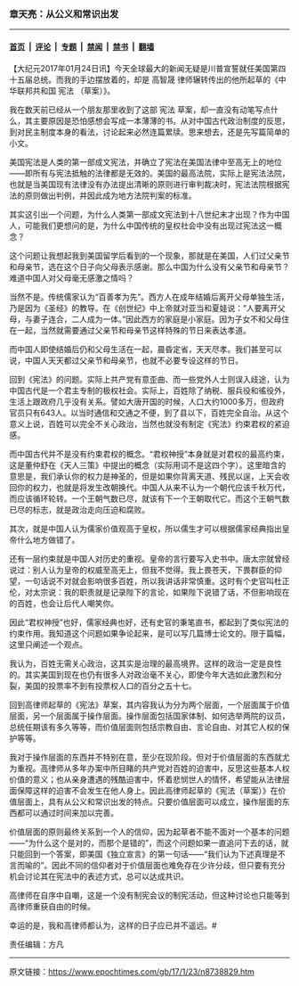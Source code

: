 ### 章天亮：从公义和常识出发

---

#### [首页](../../../..?n8738829) &nbsp;|&nbsp; [评论](../../../../../epoch-comment?n8738829) &nbsp;|&nbsp; [专题](../../../../../epoch-special?n8738829) &nbsp;|&nbsp; [禁闻](../../../../../epoch-news?n8738829) &nbsp;|&nbsp; [禁书](../../../../../books?n8738829) &nbsp;|&nbsp; [翻墙](https://github.com/gfw-breaker/nogfw/blob/master/README.md?n8738829)


<div class="post_content" id="artbody" itemprop="articleBody">
 <!-- article content begin -->
 <p>
  【大纪元2017年01月24日讯】今天全球最大的新闻无疑是川普宣誓就任美国第四十五届总统。而我的手边摆放着的，却是
  <ok href="https://www.epochtimes.com/gb/tag/%E9%AB%98%E6%99%BA%E6%99%9F.html">
   高智晟
  </ok>
  律师辗转传出的他所起草的《中华联邦共和国
  <ok href="https://www.epochtimes.com/gb/tag/%E5%AE%AA%E6%B3%95.html">
   宪法
  </ok>
  （草案）》。
 </p>
 <p>
  我在数天前已经从一个朋友那里收到了这部
  <ok href="https://www.epochtimes.com/gb/tag/%E5%AE%AA%E6%B3%95.html">
   宪法
  </ok>
  草案，却一直没有动笔写点什么，其主要原因是恐怕感想会写成一本薄薄的书。从对中国古代政治制度的反思，到对民主制度本身的看法，讨论起来必然连篇累牍。思来想去，还是先写篇简单的小文。
 </p>
 <p>
  美国宪法是人类的第一部成文宪法，并确立了宪法在美国法律中至高无上的地位——即所有与宪法抵触的法律都是无效的。美国的最高法院，实际上是宪法法院，也就是当美国现有法律没有办法提出清晰的原则进行审判裁决时，宪法法院根据宪法的原则做出判例，并因此成为地方法院判案的标准。
 </p>
 <p>
  其实这引出一个问题，为什么人类第一部成文宪法到十八世纪末才出现？作为中国人，可能我们更想问的是，为什么中国传统的皇权社会中没有出现过宪法这一概念？
 </p>
 <p>
  这个问题让我想起我到美国留学后看到的一个现象，那就是在美国，人们过父亲节和母亲节，选在这个日子向父母表示感谢。那么中国为什么没有父亲节和母亲节？难道中国人对父母毫无感激之情吗？
 </p>
 <p>
  当然不是。传统儒家认为“百善孝为先”。西方人在成年结婚后离开父母单独生活，乃是因为《圣经》的教导。在《创世纪》中上帝就对亚当和夏娃说：“人要离开父母，与妻子连合，二人成为一体。”因此西方的家庭是小家庭。因为子女不和父母住在一起，当然就需要通过父亲节和母亲节这样特殊的节日来表达孝道。
 </p>
 <p>
  而中国人即使结婚后仍和父母生活在一起，晨昏定省，天天尽孝。我们甚至可以说，中国人天天都过父亲节和母亲节，也就不必要专设这样的节日。
 </p>
 <p>
  回到《宪法》的问题。实际上共产党有意歪曲、而一些党外人士则误入歧途，认为中国古代是一个君主专制的极权社会。实际上，百姓除了纳税、服兵役和徭役外，生活上跟政府几乎没有关系。譬如大唐开国的时候，人口大约1000多万，但政府官员只有643人。以当时通信和交通之不便，到了县以下，百姓完全自治。从这个意义上说，百姓可以完全不关心政治，当然也就没有制定《宪法》约束君权的紧迫感。
 </p>
 <p>
  而中国古代并不是没有约束君权的概念。“君权神授”本身就是对君权的最高约束，这是董仲舒在《天人三策》中提出的概念（实际用词不是这四个字）。这里暗含的意思是，我们承认你的权力是神圣的，但是如果你背离天道、残民以逞，上天会收回你的权力，也就是将发生改朝换代。中国人从来不认为一个朝代应该千秋万代，而应该循环轮转。一个王朝气数已尽，就该有下一个王朝取代它。而这个王朝气数已尽的标志，就是政治走向压迫和腐败。
 </p>
 <p>
  其次，就是中国人认为儒家价值观高于皇权，所以儒生才可以根据儒家经典指出皇帝什么地方做错了。
 </p>
 <p>
  还有一层约束就是中国人对历史的重视。皇帝的言行要写入史书中。唐太宗就曾经说过：别人认为皇帝的权威至高无上，但我不觉得。我上畏苍天，下畏群臣的仰望，一句话说不对就会影响很多百姓，所以我讲话非常慎重。这时有个史官叫杜正伦，对太宗说：我的职责就是记录陛下的言论，如果陛下说错了话，不但影响现在的百姓，也会让后代人嘲笑你。
 </p>
 <p>
  因此“君权神授”也好，儒家经典也好，还有史官的秉笔直书，都起到了类似宪法的约束作用。我知道这个问题如果争论起来，是可以写几篇博士论文的。限于篇幅，这里只阐述一个观点。
 </p>
 <p>
  我认为，百姓无需关心政治，这其实是治理的最高境界。这样的政治一定是良性的。其实美国到现在也仍有很多人对政治毫不关心，即使今年大选如此激烈和分裂，美国的投票率不到有投票权人口的百分之五十七。
 </p>
 <p>
  回到高律师起草的《宪法》草案，其内容我认为分为两个层面，一个层面属于价值层面，另一个层面属于操作层面。操作层面包括国家体制、如何选举两院的议员，总统任期该有多久等等，而价值层面则包括宗教自由、言论自由、对其它人权的保护等等。
 </p>
 <p>
  我对于操作层面的东西并不特别在意，至少在现阶段。但对于价值层面的东西就尤为重视。高律师从多年办案中所目睹的共产党对百姓的迫害中，反思这些基本人权价值的意义；也从亲身遭遇的残酷迫害中，怀着悲悯世人的情怀，希望能从法律层面保障这样的迫害不会发生在他人身上。因此高律师起草的《宪法（草案）》在价值层面上，具有从公义和常识出发的特点。只要价值层面可以成立，操作层面的东西都可以通过时间来加以完善。
 </p>
 <p>
  价值层面的原则最终关系到一个人的信仰，因为起草者不能不面对一个基本的问题——“为什么这个是对的，而那个是错的”，而这个问题如果一直追问下去的话，就只能回到一个答案，即美国《独立宣言》的第一句话——“我们认为下述真理是不言而喻的”。因此不同的信仰者对于价值层面也难免存在少许分歧，但只要有充分机会讨论其在宪法中的表述方式，总可以达成共识。
 </p>
 <p>
  高律师在自序中自嘲，这是一个没有制宪会议的制宪活动，但这种讨论也只能等到高律师重获自由的时候。
 </p>
 <p>
  幸运的是，我和高律师都认为，这样的日子应已并不遥远。#
 </p>
 <p>
  责任编辑：方凡
 </p>
 <!-- article content end -->
 <div id="below_article_ad">
 </div>
</div>


---

原文链接：https://www.epochtimes.com/gb/17/1/23/n8738829.htm